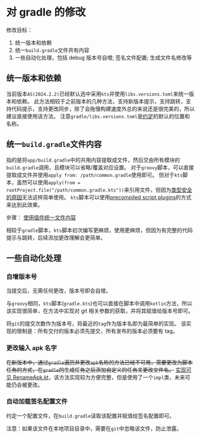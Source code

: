 # 对 gradle 的修改

修改目标：

1. 统一版本和依赖
2. 统一`build.gradle`文件共有内容
3. 一些自动化处理，包括 debug 版本号自增; 签名文件配置; 生成文件名修改等

## 统一版本和依赖

当前版本`AS(2024.2.2)`已经默认选中采用`kts`并使用`libs.versions.toml`来统一版本和依赖。
此方法相较于之前版本的几种方法，支持新版本提示，支持跳转，支持代码提示，支持更改同步，除了会拖慢构建速度外总的来说还是很完美的，所以建议直接使用该方法。
注意`gradle/libs.versions.toml`是[约定](https://docs.gradle.org/current/userguide/version_catalogs.html)的默认的位置和名称。

## 统一`build.gradle`文件内容

指的是将`app/build.gradle`中的共用内容提取成文件，然后交由所有模块的`build.gradle`调用，且模块可以省略/覆盖对应设置。
对于`groovy`脚本，可以直接提取成文件并使用`apply from: /path/common.gradle`使用即可。
但对于`kts`脚本，虽然可以使用`apply(from = rootProject.file("/path/common.gradle.kts"))`来引用文件，但因为[类型安全的原因](https://docs.gradle.org/current/userguide/kotlin_dsl.html#type-safe-accessors)无法这样简单使用。
`kts`脚本可以使用[precompiled script plugins](https://docs.gradle.org/current/userguide/custom_plugins.html#sec:precompiled_plugins)的方式来达到此效果。

步骤： [使用插件统一文件内容](./1_1_plugin.md)

相较于`gradle`脚本，`kts`脚本初次编写更麻烦，使用更麻烦，但因为有完整的代码提示与跳转，后续添加更改理解会更简单。

## 一些自动化处理

### 自增版本号

当提交后，无需任何更改，版本号即会自增。

与`groovy`相同，`kts`脚本(`gradle.kts`)也可以直接在脚本中调用`kotlin`方法，所以该实现很简单，在方法中实现对 git 相关参数的获取，并将其赋值给版本号即可。

将`git`的提交次数作为版本号，将最近的`tag`作为版本名即为最简单的实现。
该实现的限制是：所有交付的版本必须先提交，所有发布的版本必须要有 tag。

### 更改输入 apk 名字

~~在新版本中，通过`gradle`遍历并更改`apk`名称的方法已经不可用，需要更改为脚本任务的方式，在`gradle`的生成任务之后添加自定义的任务来更改文件名。~~
[实现可见 RenameApk.kt](./build-logic/src/main/kotlin/RenameApk.kt)，该方法实现较为方便完整，但是使用了一个`impl`类，未来可能仍会被更改。

### 自动加载签名配置文件

约定一个配置文件，在`build.gradle`读取该配置并赋值给签名配置即可。

注意：如果该文件在本地项目目录中，需要在`git`中忽略该文件，防止泄露。
